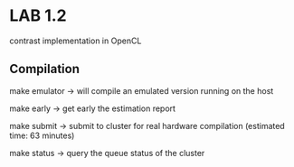 # LAB 1.2

contrast implementation in OpenCL

## Compilation

make emulator -> will compile an emulated version running on the host

make early -> get early the estimation report

make submit -> submit to cluster for real hardware compilation (estimated time: 63 minutes)

make status -> query the queue status of the cluster